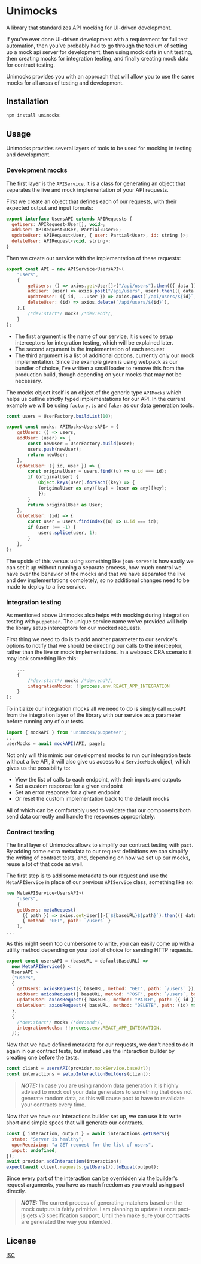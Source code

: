 # Unimocks

A library that standardizes API mocking for UI-driven development.

If you've ever done UI-driven development with a requirement for full test automation, then you've probably had to go through the tedium of setting up a mock api server for development, then using mock data in unit testing, then creating mocks for integration testing, and finally creating mock data for contract testing.

Unimocks provides you with an approach that will allow you to use the same mocks for all areas of testing and development.

## Installation

```bash
npm install unimocks
```

## Usage

Unimocks provides several layers of tools to be used for mocking in testing and development.

### Development mocks

The first layer is the `APIService`, it is a class for generating an object that separates the live and mock implementation of your API requests.

First we create an object that defines each of our requests, with their expected output and input formats:

```javascript
export interface UsersAPI extends APIRequests {
  getUsers: APIRequest<User[], void>;
  addUser: APIRequest<User, Partial<User>>;
  updateUser: APIRequest<User, { user: Partial<User>, id: string }>;
  deleteUser: APIRequest<void, string>;
}
```

Then we create our service with the implementation of these requests:

```javascript
export const API = new APIService<UsersAPI>(
	"users",
	{
		getUsers: () => axios.get<User[]>("/api/users").then(({ data }) => data),
		addUser: (user) => axios.post("/api/users", user).then(({ data }) => data),
		updateUser: ({ id, ...user }) => axios.post(`/api/users/${id}`, user).then(({ data }) => data),
		deleteUser: (id) => axios.delete(`/api/users/${id}`),
	},{
		/*dev:start*/ mocks /*dev:end*/,
	}
);
```

- The first argument is the name of our service, it is used to setup interceptors for integration testing, which will be explained later.
- The second argument is the implementation of each request
- The third argument is a list of additional options, currently only our mock implementation. Since the example given is using webpack as our bundler of choice, I've written a small loader to remove this from the production build, though depending on your mocks that may not be necessary.

The mocks object itself is an object of the generic type `APIMocks` which helps us outline strictly typed implementations for our API. In the current example we will be using `factory.ts` and `faker` as our data generation tools.

```javascript
const users = UserFactory.buildList(10);

export const mocks: APIMocks<UsersAPI> = {
	getUsers: () => users,
	addUser: (user) => {
		const newUser = UserFactory.build(user);
		users.push(newUser);
		return newUser;
	},
	updateUser: ({ id, user }) => {
		const originalUser = users.find((u) => u.id === id);
		if (originalUser) {
			Object.keys(user).forEach((key) => {
			(originalUser as any)[key] = (user as any)[key];
			});
		}
		return originalUser as User;
	},
	deleteUser: (id) => {
		const user = users.findIndex((u) => u.id === id);
		if (user !== -1) {
			users.splice(user, 1);
		}
	},
};
```

The upside of this versus using something like `json-server` is how easily we can set it up without running a separate process, how much control we have over the behavior of the mocks and that we have separated the live and dev implementations completely, so no additional changes need to be made to deploy to a live service.

### Integration testing

As mentioned above Unimocks also helps with mocking during integration testing with `puppeteer`. The unique service name we've provided will help the library setup interceptors for our mocked requests.

First thing we need to do is to add another parameter to our service's options to notify that we should be directing our calls to the interceptor, rather than the live or mock implementations. In a webpack CRA scenario it may look something like this:

```javascript
	...
	{
		/*dev:start*/ mocks /*dev:end*/,
		integrationMocks: !!process.env.REACT_APP_INTEGRATION
	}
);
```

To initialize our integration mocks all we need to do is simply call `mockAPI` from the integration layer of the library with our service as a parameter before running any of our tests.

```javascript
import { mockAPI } from 'unimocks/puppeteer';
...
userMocks = await mockAPI(API, page);
```

Not only will this mimic our development mocks to run our integration tests without a live API, it will also give us access to a `ServiceMock` object, which gives us the possibility to:

- View the list of calls to each endpoint, with their inputs and outputs
- Set a custom response for a given endpoint
- Set an error response for a given endpoint
- Or reset the custom implementation back to the default mocks

All of which can be comfortably used to validate that our components both send data correctly and handle the responses appropriately.

### Contract testing

The final layer of Unimocks allows to simplify our contract testing with `pact`. By adding some extra metadata to our request definitions we can simplify the writing of contract tests, and, depending on how we set up our mocks, reuse a lot of that code as well.

The first step is to add some metadata to our request and use the `MetaAPIService` in place of our previous `APIService` class, something like so:

```javascript
new MetaAPIService<UsersAPI>(
	"users",
	{
    getUsers: metaRequest(
      ({ path }) => axios.get<User[]>(`${baseURL}${path}`).then(({ data }) => data),
      { method: "GET", path: `/users` }
    ),
...
```

As this might seem too cumbersome to write, you can easily come up with a utility method depending on your tool of choice for sending HTTP requests.

```javascript
export const usersAPI = (baseURL = defaultBaseURL) =>
  new MetaAPIService() <
  UsersAPI >
  ("users",
  {
    getUsers: axiosRequest({ baseURL, method: "GET", path: `/users` }),
    addUser: axiosRequest({ baseURL, method: "POST", path: `/users`, body: (input) => input }),
    updateUser: axiosRequest({ baseURL, method: "PATCH", path: ({ id }) => `/users/${id}`, body: weedOutFields(["id"]) }),
    deleteUser: axiosRequest({ baseURL, method: "DELETE", path: (id) => `/users/${id}` }),
  },
  {
    /*dev:start*/ mocks /*dev:end*/,
    integrationMocks: !!process.env.REACT_APP_INTEGRATION,
  });
```

Now that we have defined metadata for our requests, we don't need to do it again in our contract tests, but instead use the interaction builder by creating one before the tests.

```javascript
const client = usersAPI(provider.mockService.baseUrl);
const interactions = setupInteractionBuilders(client);
```

> **_NOTE:_** In case you are using random data generation it is highly advised to mock out your data generators to something that does not generate random data, as this will cause pact to have to revalidate your contracts every time.

Now that we have our interactions builder set up, we can use it to write short and simple specs that will generate our contracts.

```javascript
const { interaction, output } = await interactions.getUsers({
  state: "Server is healthy",
  uponReceiving: "a GET request for the list of users",
  input: undefined,
});
await provider.addInteraction(interaction);
expect(await client.requests.getUsers()).toEqual(output);
```

Since every part of the interaction can be overridden via the builder's request arguments, you have as much freedom as you would using pact directly.

> **_NOTE:_** The current process of generating matchers based on the mock outputs is fairly primitive. I am planning to update it once pact-js gets v3 specification support. Until then make sure your contracts are generated the way you intended.

## License

[ISC](https://choosealicense.com/licenses/isc/)
